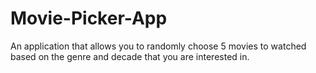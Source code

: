 # Movie-Picker-App
An application that allows you to randomly choose 5 movies to watched based on the genre and decade that you are interested in. 

